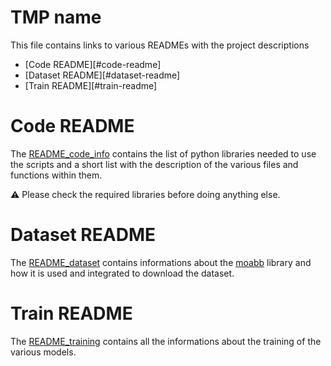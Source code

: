 # TMP name
This file contains links to various READMEs with the project descriptions

* [Code README][#code-readme]
* [Dataset README][#dataset-readme]
* [Train README][#train-readme]

# Code README
The [README_code_info](README/README_code_info.md) contains the list of python libraries needed to use the scripts and a short list with the description of the various files and functions within them.

⚠️  Please check the required libraries before doing anything else.

# Dataset README
The [README_dataset](README/README_dataset.md) contains informations about the [moabb](http://moabb.neurotechx.com/docs/index.html) library and how it is used and integrated to download the dataset.

# Train README
The [README_training](README/README_training.md) contains all the informations about the training of the various models.
